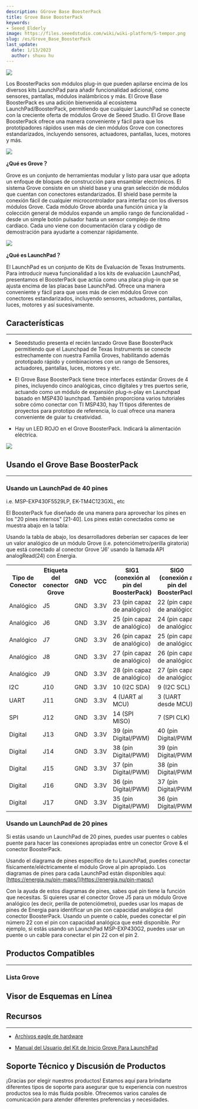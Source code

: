 ```yaml
---
description: GGrove Base BoosterPack
title: Grove Base BoosterPack
keywords:
- Seeed_Elderly
image: https://files.seeedstudio.com/wiki/wiki-platform/S-tempor.png
slug: /es/Grove_Base_BoosterPack
last_update:
  date: 1/13/2023
  author: shuxu hu
---
```

![](https://files.seeedstudio.com/wiki/Grove_Base_BoosterPack/img/110020004%205.jpg)

Los BoosterPacks son módulos plug-in que pueden apilarse encima de los diversos kits LaunchPad para añadir funcionalidad adicional, como sensores, pantallas, módulos inalámbricos y más. El Grove Base BoosterPack es una adición bienvenida al ecosistema LaunchPad/BoosterPack, permitiendo que cualquier LaunchPad se conecte con la creciente oferta de módulos Grove de Seeed Studio. El Grove Base BoosterPack ofrece una manera conveniente y fácil para que los prototipadores rápidos usen más de cien módulos Grove con conectores estandarizados, incluyendo sensores, actuadores, pantallas, luces, motores y más.

![](https://files.seeedstudio.com/wiki/Grove_Base_BoosterPack/img/Grove_Web_idea.jpg)

**¿Qué es Grove？**

Grove es un conjunto de herramientas modular y listo para usar que adopta un enfoque de bloques de construcción para ensamblar electrónicos. El sistema Grove consiste en un shield base y una gran selección de módulos que cuentan con conectores estandarizados. El shield base permite la conexión fácil de cualquier microcontrolador para interfaz con los diversos módulos Grove. Cada módulo Grove aborda una función única y la colección general de módulos expande un amplio rango de funcionalidad - desde un simple botón pulsador hasta un sensor complejo de ritmo cardíaco. Cada uno viene con documentación clara y código de demostración para ayudarte a comenzar rápidamente.

![](https://files.seeedstudio.com/wiki/Grove_Base_BoosterPack/img/IMG_GROVE.JPG)

**¿Qué es LaunchPad？**

El LaunchPad es un conjunto de Kits de Evaluación de Texas Instruments. Para introducir nueva funcionalidad a los kits de evaluación LaunchPad, presentamos el BoosterPack que actúa como una placa plug-in que se ajusta encima de las placas base LaunchPad. Ofrece una manera conveniente y fácil para que uses más de cien módulos Grove con conectores estandarizados, incluyendo sensores, actuadores, pantallas, luces, motores y así sucesivamente.

## Características

---
- Seeedstudio presenta el recién lanzado Grove Base BoosterPack permitiendo que el Launchpad de Texas Instruments se conecte estrechamente con nuestra Familia Groves, habilitando además prototipado rápido y combinaciones con un rango de Sensores, actuadores, pantallas, luces, motores y etc.

- El Grove Base BoosterPack tiene trece interfaces estándar Groves de 4 pines, incluyendo cinco analógicas, cinco digitales y tres puertos serie, actuando como un módulo de expansión plug-n-play en Launchpad basado en MSP430 launchpad. También proporciona varios tutoriales sobre cómo conectar con TI MSP430, hay 11 tipos diferentes de proyectos para prototipo de referencia, lo cual ofrece una manera conveniente de guiar tu creatividad.

- Hay un LED ROJO en el Grove BoosterPack. Indicará la alimentación eléctrica.

![](https://files.seeedstudio.com/wiki/Grove_Base_BoosterPack/img/BoosterpackpinMapping.jpg)

## Usando el Grove Base BoosterPack

---

### Usando un LaunchPad de 40 pines

i.e. MSP-EXP430F5529LP, EK-TM4C123GXL, etc

El BoosterPack fue diseñado de una manera para aprovechar los pines en los "20 pines internos" [21-40]. Los pines están conectados como se muestra abajo en la tabla:

Usando la tabla de abajo, los desarrolladores deberían ser capaces de leer un valor analógico de un módulo Grove (i.e. potenciómetro/perilla giratoria) que está conectado al conector Grove 'J6' usando la llamada API analogRead(24) con Energia.

<table>
<tr>
<th>Tipo de Conector</th>
<th>Etiqueta del conector Grove</th>
<th>GND</th>
<th>VCC</th>
<th>SIG1 (conexión al pin del BoosterPack)</th>
<th>SIG0 (conexión al pin del BoosterPack)</th>
</tr>
<tr>
<td>Analógico</td>
<td>J5</td>
<td>GND</td>
<td>3.3V</td>
<td>23 (pin capaz de analógico)</td>
<td>22 (pin capaz de analógico)</td>
</tr>
<tr>
<td>Analógico</td>
<td>J6</td>
<td>GND</td>
<td>3.3V</td>
<td>25 (pin capaz de analógico)</td>
<td>24 (pin capaz de analógico)</td>
</tr>
<tr>
<td>Analógico</td>
<td>J7</td>
<td>GND</td>
<td>3.3V</td>
<td>26 (pin capaz de analógico)</td>
<td>25 (pin capaz de analógico)</td>
</tr>
<tr>
<td>Analógico</td>
<td>J8</td>
<td>GND</td>
<td>3.3V</td>
<td>27 (pin capaz de analógico)</td>
<td>26 (pin capaz de analógico)</td>
</tr>
<tr>
<td>Analógico</td>
<td>J9</td>
<td>GND</td>
<td>3.3V</td>
<td>28 (pin capaz de analógico)</td>
<td>27 (pin capaz de analógico)</td>
</tr>
<tr>
<td>I2C</td>
<td>J10</td>
<td>GND</td>
<td>3.3V</td>
<td>10 (I2C SDA)</td>
<td>9 (I2C SCL)</td>
</tr>
<tr>
<td>UART</td>
<td>J11</td>
<td>GND</td>
<td>3.3V</td>
<td>4 (UART al MCU)</td>
<td>3 (UART desde MCU)</td>
</tr>
<tr>
<td>SPI</td>
<td>J12</td>
<td>GND</td>
<td>3.3V</td>
<td>14 (SPI MISO)</td>
<td>7 (SPI CLK)</td>
</tr>
<tr>
<td>Digital</td>
<td>J13</td>
<td>GND</td>
<td>3.3V</td>
<td>39 (pin Digital/PWM)</td>
<td>40 (pin Digital/PWM)</td>
</tr>
<tr>
<td>Digital</td>
<td>J14</td>
<td>GND</td>
<td>3.3V</td>
<td>38 (pin Digital/PWM)</td>
<td>39 (pin Digital/PWM)</td>
</tr>
<tr>
<td>Digital</td>
<td>J15</td>
<td>GND</td>
<td>3.3V</td>
<td>37 (pin Digital/PWM)</td>
<td>38 (pin Digital/PWM)</td>
</tr>
<tr>
<td>Digital</td>
<td>J16</td>
<td>GND</td>
<td>3.3V</td>
<td>36 (pin Digital/PWM)</td>
<td>37 (pin Digital/PWM)</td>
</tr>
<tr>
<td>Digital</td>
<td>J17</td>
<td>GND</td>
<td>3.3V</td>
<td>35 (pin Digital/PWM)</td>
<td>36 (pin Digital/PWM)</td>
</tr>
</table>

### Usando un LaunchPad de 20 pines

Si estás usando un LaunchPad de 20 pines, puedes usar puentes o cables puente para hacer las conexiones apropiadas entre un conector Grove &amp; el conector BoosterPack.

Usando el diagrama de pines específico de tu LaunchPad, puedes conectar físicamente/eléctricamente el módulo Grove al pin apropiado. Los diagramas de pines para cada LaunchPad están disponibles aquí:
[https://energia.nu/pin-maps/](https://energia.nu/pin-maps/)

Con la ayuda de estos diagramas de pines, sabes qué pin tiene la función que necesitas. Si quieres usar el conector Grove J5 para un módulo Grove analógico (es decir, perilla de potenciómetro), puedes usar los mapas de pines de Energia para identificar un pin con capacidad analógica del conector BoosterPack. Usando un puente o cable, puedes conectar el pin número 22 con el pin con capacidad analógica que esté disponible. Por ejemplo, si estás usando un LaunchPad MSP-EXP430G2, puedes usar un puente o un cable para conectar el pin 22 con el pin 2.

## Productos Compatibles

---

### Lista Grove

<!-- *   [1. Buzzer](/es/Grove-Buzzer#With_TI_LaunchPad)

*   [2. Relay](/es/Grove-Relay#With_TI_LaunchPad)

*   [3. 4-Digital Display ](/es/Grove-4-Digit_Display#With_TI_LaunchPad)

*   [4. Rotary Angle Sensor ](/es/Grove-Rotary_Angle_Sensor#With_TI_LaunchPad)

*   [5. Light Sensor](/es/Grove-Light_Sensor#With_TI_LaunchPad)

*   [6. Sound Sensor ](/es/Grove-Sound_Sensor#With_TI_LaunchPad)

*   [7. PIR Motion Sensor ](/es/Grove-PIR_Motion_Sensor#With_TI_LaunchPad)

*   [8. Moisture Sensor](/es/Grove-Moisture_Sensor#With_TI_LaunchPad)

*   [9. Ultrasonic Ranger Sensor](/es/Grove-Ultrasonic_Ranger#With_TI_LaunchPad)

*   [10. Temperature Humidity Sensor ](/es/Grove-TemperatureAndHumidity_Sensor) -->

## Visor de Esquemas en Línea

<div className="altium-ecad-viewer" data-project-src="https://files.seeedstudio.com/wiki/Grove_Base_BoosterPack/res/Grove_Base_BoosterPack_v1.0.zip" style={{borderRadius: '0px 0px 4px 4px', height: 500, borderStyle: 'solid', borderWidth: 1, borderColor: 'rgb(241, 241, 241)', overflow: 'hidden', maxWidth: 1280, maxHeight: 700, boxSizing: 'border-box'}}>
</div>

## Recursos

---

- [Archivos eagle de hardware](https://files.seeedstudio.com/wiki/Grove_Base_BoosterPack/res/Grove_Base_BoosterPack_v1.0.zip)

- [Manual del Usuario del Kit de Inicio Grove Para LaunchPad](https://files.seeedstudio.com/wiki/Grove_Base_BoosterPack/res/Grove%20Starter%20Kit%20Manual.pdf)

## Soporte Técnico y Discusión de Productos

¡Gracias por elegir nuestros productos! Estamos aquí para brindarte diferentes tipos de soporte para asegurar que tu experiencia con nuestros productos sea lo más fluida posible. Ofrecemos varios canales de comunicación para atender diferentes preferencias y necesidades.

<div class="button_tech_support_container">
<a href="https://forum.seeedstudio.com/" class="button_forum"></a>
<a href="https://www.seeedstudio.com/contacts" class="button_email"></a>
</div>

<div class="button_tech_support_container">
<a href="https://discord.gg/eWkprNDMU7" class="button_discord"></a>
<a href="https://github.com/Seeed-Studio/wiki-documents/discussions/69" class="button_discussion"></a>
</div>
